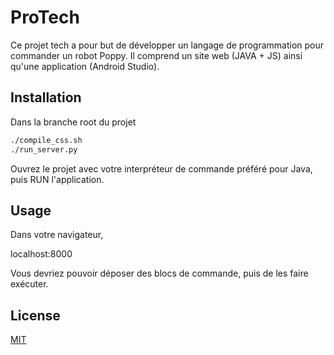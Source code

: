# ProTech 
Ce projet tech a pour but de développer un langage de programmation pour commander un robot Poppy.
Il comprend un site web (JAVA + JS) ainsi qu'une application (Android Studio).

## Installation
Dans la branche root du projet 
```bash
./compile_css.sh
./run_server.py
```
Ouvrez le projet avec votre interpréteur de commande préféré pour Java, puis
RUN l'application.

## Usage
Dans votre navigateur, 

localhost:8000

Vous devriez pouvoir déposer des blocs de commande, puis de les faire exécuter.

## License

[MIT](https://choosealicense.com/licenses/mit/)
